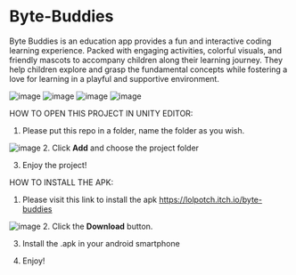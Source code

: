 # Byte-Buddies

Byte Buddies is an education app provides a fun and interactive coding learning experience. Packed with engaging activities, colorful visuals, and friendly mascots to accompany children along their learning journey. They help children explore and grasp the fundamental concepts while fostering a love for learning in a playful and supportive environment.

![image](https://github.com/chandratritaqwa/Byte-Buddies/assets/156360296/e2bed907-36b5-4f59-a3fe-09a3d33f7eec)
![image](https://github.com/chandratritaqwa/Byte-Buddies/assets/156360296/558b4bf8-e275-4108-b797-05ef983ff07a)
![image](https://github.com/chandratritaqwa/Byte-Buddies/assets/156360296/39c6b528-7d7e-49f4-b816-5f3e257c7ef5)
![image](https://github.com/chandratritaqwa/Byte-Buddies/assets/156360296/16e5163d-2bb5-4d11-8675-2223ae34bd54)


HOW TO OPEN THIS PROJECT IN UNITY EDITOR:
1. Please put this repo in a folder, name the folder as you wish.

![image](https://github.com/chandratritaqwa/Byte-Buddies/assets/156360296/552c3d38-072d-4182-85a1-e26d1bf69474)
2. Click **Add** and choose the project folder

3. Enjoy the project!

HOW TO INSTALL THE APK:
1. Please visit this link to install the apk https://lolpotch.itch.io/byte-buddies

![image](https://github.com/chandratritaqwa/Byte-Buddies/assets/156360296/3338207a-e090-4df4-b0d3-2ac61a3286ad)
2. Click the **Download** button.

3. Install the .apk in your android smartphone

4. Enjoy!
